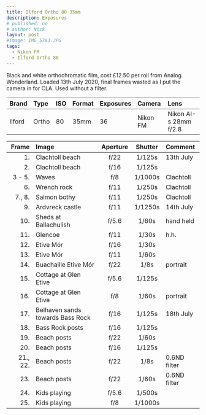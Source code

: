 ```yaml
---
title: Ilford Ortho 80 35mm
description: Exposures
# published: no
# author: Nick
layout: post
#image: IMG_5763.JPG
tags:
  - Nikon FM
  - Ilford Ortho 80
---
```

Black and white orthochromatic film, cost £12.50 per roll from Analog Wonderland. Loaded 13th July 2020, final frames wasted as I put the camera in for CLA. Used without a filter.

Brand|Type|ISO|Format|Exposures|Camera|Lens
:----|:---|:--|:-----|:--------|:-----|:----
Ilford|Ortho|80|35mm|36|Nikon FM|Nikon AI-s 28mm f/2.8 

Frame|Image|Aperture|Shutter|Comment
----:|:----|:------:|:-----:|:------
1.|Clachtoll beach|f/22|1/125s|13th July
2.|Clachtoll beach|f/16|1/125s|
3 - 5.|Waves|f/8|1/1000s|Clachtoll
6.|Wrench rock|f/11|1/250s|Clachtoll
7., 8.|Salmon bothy|f/11|1/250s|Clachtoll
9.|Ardvreck castle|f/11|1/1250s|14th July
10.|Sheds at Ballachulish|f/5.6|1/60s|hand held
11.|Glencoe|f/11|1/30s|h.h.
12.|Etive Mór|f/16|1/30s
13.|Etive Mór|f/11|1/60s
14.|Buachaille Etive Mór|f/22|1/8s|portrait
15.|Cottage at Glen Etive|f/5.6|1/125s
16.|Cottage at Glen Etive|f/8|1/60s|portrait
17.|Belhaven sands towards Bass Rock|f/16|1/125s|18th July
18.|Bass Rock posts|f/16|1/125s
19.|Beach posts|f/22|1/60s
20.|Beach posts|f/16|1/125s
21., 22.|Beach posts|f/22|1/8s|0.6ND filter
23.|Beach posts|f/22|1/60s|0.6ND filter
24.|Kids playing|f/5.6|1/500s
25.|Kids playing|f/8|1/1000s
